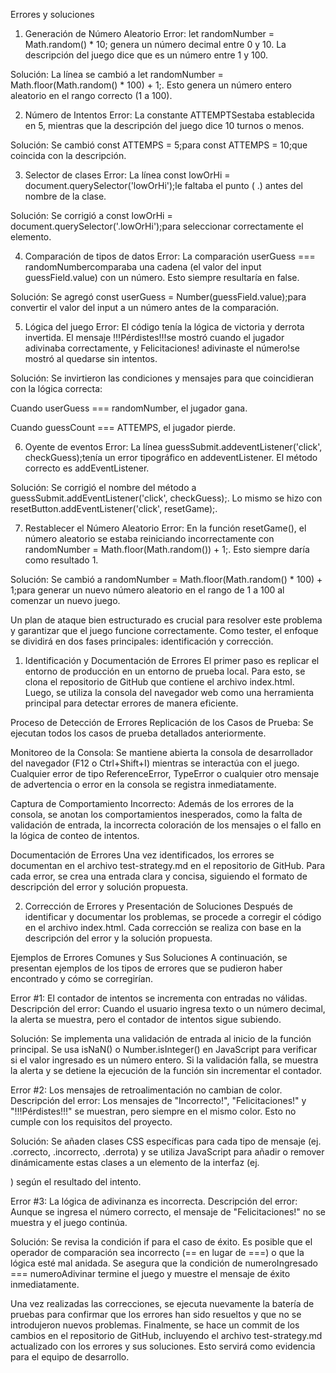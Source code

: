 Errores y soluciones
1. Generación de Número Aleatorio
Error: let randomNumber = Math.random() * 10; genera un número decimal entre 0 y 10. La descripción del juego dice que es un número entre 1 y 100.

Solución: La línea se cambió a let randomNumber = Math.floor(Math.random() * 100) + 1;. Esto genera un número entero aleatorio en el rango correcto (1 a 100).

2. Número de Intentos
Error: La constante ATTEMPTSestaba establecida en 5, mientras que la descripción del juego dice 10 turnos o menos.

Solución: Se cambió const ATTEMPS = 5;para const ATTEMPS = 10;que coincida con la descripción.

3. Selector de clases
Error: La línea const lowOrHi = document.querySelector('lowOrHi');le faltaba el punto ( .) antes del nombre de la clase.

Solución: Se corrigió a const lowOrHi = document.querySelector('.lowOrHi');para seleccionar correctamente el elemento.

4. Comparación de tipos de datos
Error: La comparación userGuess === randomNumbercomparaba una cadena (el valor del input guessField.value) con un número. Esto siempre resultaría en false.

Solución: Se agregó const userGuess = Number(guessField.value);para convertir el valor del input a un número antes de la comparación.

5. Lógica del juego
Error: El código tenía la lógica de victoria y derrota invertida. El mensaje !!!Pérdistes!!!se mostró cuando el jugador adivinaba correctamente, y Felicitaciones! adivinaste el número!se mostró al quedarse sin intentos.

Solución: Se invirtieron las condiciones y mensajes para que coincidieran con la lógica correcta:

Cuando userGuess === randomNumber, el jugador gana.

Cuando guessCount === ATTEMPS, el jugador pierde.

6. Oyente de eventos
Error: La línea guessSubmit.addeventListener('click', checkGuess);tenía un error tipográfico en addeventListener. El método correcto es addEventListener.

Solución: Se corrigió el nombre del método a guessSubmit.addEventListener('click', checkGuess);. Lo mismo se hizo con resetButton.addEventListener('click', resetGame);.

7. Restablecer el Número Aleatorio
Error: En la función resetGame(), el número aleatorio se estaba reiniciando incorrectamente con randomNumber = Math.floor(Math.random()) + 1;. Esto siempre daría como resultado 1.

Solución: Se cambió a randomNumber = Math.floor(Math.random() * 100) + 1;para generar un nuevo número aleatorio en el rango de 1 a 100 al comenzar un nuevo juego.

Un plan de ataque bien estructurado es crucial para resolver este problema y garantizar que el juego funcione correctamente. Como tester, el enfoque se dividirá en dos fases principales: identificación y corrección.

1. Identificación y Documentación de Errores
El primer paso es replicar el entorno de producción en un entorno de prueba local. Para esto, se clona el repositorio de GitHub que contiene el archivo index.html. Luego, se utiliza la consola del navegador web como una herramienta principal para detectar errores de manera eficiente.

Proceso de Detección de Errores
Replicación de los Casos de Prueba: Se ejecutan todos los casos de prueba detallados anteriormente.

Monitoreo de la Consola: Se mantiene abierta la consola de desarrollador del navegador (F12 o Ctrl+Shift+I) mientras se interactúa con el juego. Cualquier error de tipo ReferenceError, TypeError o cualquier otro mensaje de advertencia o error en la consola se registra inmediatamente.

Captura de Comportamiento Incorrecto: Además de los errores de la consola, se anotan los comportamientos inesperados, como la falta de validación de entrada, la incorrecta coloración de los mensajes o el fallo en la lógica de conteo de intentos.

Documentación de Errores
Una vez identificados, los errores se documentan en el archivo test-strategy.md en el repositorio de GitHub. Para cada error, se crea una entrada clara y concisa, siguiendo el formato de descripción del error y solución propuesta.

2. Corrección de Errores y Presentación de Soluciones
Después de identificar y documentar los problemas, se procede a corregir el código en el archivo index.html. Cada corrección se realiza con base en la descripción del error y la solución propuesta.

Ejemplos de Errores Comunes y Sus Soluciones
A continuación, se presentan ejemplos de los tipos de errores que se pudieron haber encontrado y cómo se corregirían.

Error #1: El contador de intentos se incrementa con entradas no válidas.
Descripción del error: Cuando el usuario ingresa texto o un número decimal, la alerta se muestra, pero el contador de intentos sigue subiendo.

Solución: Se implementa una validación de entrada al inicio de la función principal. Se usa isNaN() o Number.isInteger() en JavaScript para verificar si el valor ingresado es un número entero. Si la validación falla, se muestra la alerta y se detiene la ejecución de la función sin incrementar el contador.

Error #2: Los mensajes de retroalimentación no cambian de color.
Descripción del error: Los mensajes de "Incorrecto!", "Felicitaciones!" y "!!!Pérdistes!!!" se muestran, pero siempre en el mismo color. Esto no cumple con los requisitos del proyecto.

Solución: Se añaden clases CSS específicas para cada tipo de mensaje (ej. .correcto, .incorrecto, .derrota) y se utiliza JavaScript para añadir o remover dinámicamente estas clases a un elemento de la interfaz (ej. <p id="mensaje"></p>) según el resultado del intento.

Error #3: La lógica de adivinanza es incorrecta.
Descripción del error: Aunque se ingresa el número correcto, el mensaje de "Felicitaciones!" no se muestra y el juego continúa.

Solución: Se revisa la condición if para el caso de éxito. Es posible que el operador de comparación sea incorrecto (== en lugar de ===) o que la lógica esté mal anidada. Se asegura que la condición de numeroIngresado === numeroAdivinar termine el juego y muestre el mensaje de éxito inmediatamente.

Una vez realizadas las correcciones, se ejecuta nuevamente la batería de pruebas para confirmar que los errores han sido resueltos y que no se introdujeron nuevos problemas. Finalmente, se hace un commit de los cambios en el repositorio de GitHub, incluyendo el archivo test-strategy.md actualizado con los errores y sus soluciones. Esto servirá como evidencia para el equipo de desarrollo.
